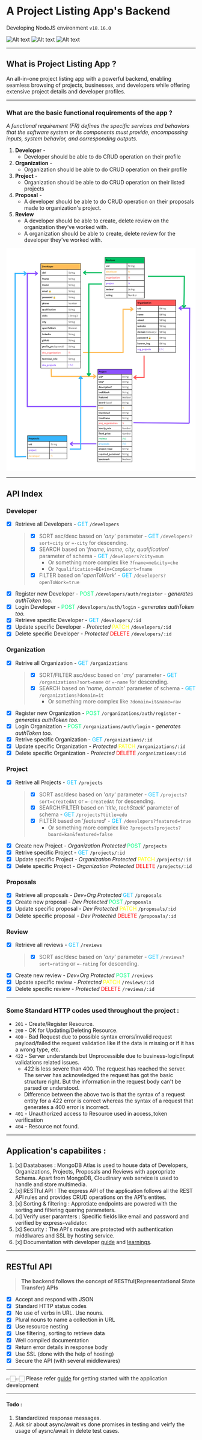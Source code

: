 # A Project Listing App's Backend

Developing NodeJS environment `v18.16.0`

![Alt text](https://img.shields.io/badge/Node.js-43853D?style=for-the-badge&logo=node.js&logoColor=white)
![Alt text](https://img.shields.io/badge/Express.js-404D59?style=for-the-badge)
![Alt text](https://img.shields.io/badge/MongoDB-4EA94B?style=for-the-badge&logo=mongodb&logoColor=white)
<!-- <br>

![Alt text](https://img.shields.io/badge/testing%20library-323330?style=for-the-badge&logo=testing-library&logoColor=red)
![Alt text](https://img.shields.io/badge/mocha.js-323330?style=for-the-badge&logo=mocha&logoColor=Brown)
![Alt text](https://img.shields.io/badge/chai.js-323330?style=for-the-badge&logo=chai&logoColor=red) -->

---

## What is Project Listing App ?

An all-in-one project listing app with a powerful backend, enabling seamless browsing of projects, businesses, and developers while offering extensive project details and developer profiles.

---

### What are the basic functional requirements of the app ? 

*A functional requirement (FR) defines the specific services and behaviors that the software system or its components must provide, encompassing inputs, system behavior, and corresponding outputs.*

1. **Developer** - 
   - Developer should be able to do CRUD operation on their profile
2. **Organization** -
   - Organization should be able to do CRUD operation on their profile
3. **Project** - 
   - Organization should be able to do CRUD operation on their listed projects
4. **Proposal** - 
   - A developer should be able to do CRUD operation on their proposals made to organization's project.
5. **Review**
   - A developer should be able to create, delete review on the organization they've worked with.
   - A organization should be able to create, delete review for the developer they've worked with.

![Schema diagram](<public/Model_schema.png>)

---

## API Index 

### Developer

- [x] Retrieve all Developers - <span style="color:deepskyblue">GET</span> `/developers`
  >  - [x] SORT asc/desc based on '*any*' parameter  - <span style="color:deepskyblue">GET</span> `/developers?sort=city` or `=-city` for descending.
  >  - [x] SEARCH based on '*fname, lname, city, qualification*' parameter of schema - <span style="color:deepskyblue">GET</span> `/developers?city=mum` 
  >    - Or something more complex like `?fname=me&city=che`
  >    - Or `?qualification=BE+in+Comp&sort=fname`
  >  - [x] FILTER based on '*openToWork*' - <span style="color:deepskyblue">GET</span> `/developers?openToWork=true`
- [x] Register new Developer - <span style="color:springgreen">POST</span> `/developers/auth/register` - *generates authToken too.*
- [x] Login Developer - <span style="color:springgreen">POST</span> `/developers/auth/login` - *generates authToken too.*
- [x] Retrieve specific Developer - <span style="color:deepskyblue">GET</span> `/developers/:id`
- [x] Update specific Developer - *Protected* <span style="color:yellow">PATCH</span> `/developers/:id`
- [x] Delete specific Developer - *Protected* <span style="color:red">DELETE</span> `/developers/:id`

### Organization

- [x] Retrive all Organization - <span style="color:deepskyblue">GET</span> `/organizations`
  >  - [x] SORT/FILTER asc/desc based on '*any*' parameter  - <span style="color:deepskyblue">GET</span> `/organizations?sort=name` or `=-name` for descending.
  >  - [x] SEARCH based on '*name, domain*' parameter of schema - <span style="color:deepskyblue">GET</span> `/organizations?domain=it` 
  >    - Or something more complex like `?domain=it&name=raw`
- [x] Register new Organization - <span style="color:springgreen">POST</span> `/organizations/auth/register` - *generates authToken too.*
- [x] Login Organization - <span style="color:springgreen">POST</span> `/organizations/auth/login` - *generates authToken too.*
- [x] Retrive specific Organization - <span style="color:deepskyblue">GET</span> `/organizations/:id`
- [x] Update specific Organization - *Protected* <span style="color:yellow">PATCH</span> `/organizations/:id`
- [x] Delete specific Organization - *Protected* <span style="color:red">DELETE</span> `/organizations/:id`

### Project

- [x] Retrive all Projects - <span style="color:deepskyblue">GET</span> `/projects`
  >  - [x] SORT asc/desc based on '*any*' parameter  - <span style="color:deepskyblue">GET</span> `/projects?sort=createdAt` or `=-createdAt` for descending.
  >  - [x] SEARCH/FILTER based on '*title, techStack*' parameter of schema - <span style="color:deepskyblue">GET</span> `/projects?title=edu` 
  >  - [x] FILTER based on '*featured*' - <span style="color:deepskyblue">GET</span> `/developers?featured=true`
  >    - Or something more complex like `?projects?projects?board=kan&featured=false`
- [x] Create new Project - *Organization Protected* <span style="color:springgreen">POST</span> `/projects`
- [x] Retrive specific Project - <span style="color:deepskyblue">GET</span> `/projects/:id`
- [x] Update specific Project - *Organization Protected* <span style="color:yellow">PATCH</span> `/projects/:id`
- [x] Delete specific Project - *Organization Protected* <span style="color:red">DELETE</span> `/projects/:id`

### Proposals

- [x] Retrieve all proposals - *Dev+Org Protected* <span style="color:deepskyblue">GET</span> `/proposals`
- [x] Create new proposal - *Dev Protected* <span style="color:springgreen">POST</span> `/proposals`
- [x] Update specific proposal - *Dev Protected* <span style="color:yellow">PATCH</span> `/proposals/:id`
- [x] Delete specific proposal - *Dev Protected* <span style="color:red">DELETE</span> `/proposals/:id`

### Review

- [x] Retrieve all reviews - <span style="color:deepskyblue">GET</span> `/reviews`
  >  - [x] SORT asc/desc based on '*any*' parameter  - <span style="color:deepskyblue">GET</span> `/reviews?sort=rating` or `=-rating` for descending.
- [x] Create new review - *Dev+Org Protected* <span style="color:springgreen">POST</span> `/reviews`
- [x] Update specific review - *Protected* <span style="color:yellow">PATCH</span> `/reviews/:id`
- [x] Delete specific review - *Protected* <span style="color:red">DELETE</span> `/reviews/:id`

---

### Some Standard HTTP codes used throughout the project : 

- `201` - Create/Register Resource.
- `200` - OK for Updating/Deleting Resource.
- `400` - Bad Request due to possible syntax errors/invalid request payload/failed the request validation like if the data is missing or if it has a wrong type, etc.
- `422` - Server understands but Unprocessible due to business-logic/input validations related issues.
  - 422 is less severe than 400. The request has reached the server. The server has acknowledged the request has got the basic structure right. But the information in the request body can't be parsed or understood.
  - Difference between the above two is that the syntax of a request entity for a 422 error is correct whereas the syntax of a request that generates a 400 error is incorrect.
- `401` - Unauthorized access to Resource used in access_token verification
- `404` - Resource not found.

---

## Application's capabilites : 

1. [x] Daatabases : MongoDB Atlas is used to house data of Developers, Organizations, Projects, Proposals and Reviews with appropriate Schema. Apart from MongoDB, Cloudinary web service is used to handle and store multimedia.
2. [x] RESTful API : The express API of the application follows all the REST API rules and provides CRUD operations on the API's entites.
3. [x] Sorting & filtering : Approtiate endpoints are powered with the sorting and filtering quering parameters.
4. [x] Verify user paramters : Specific fields like email and password and verified by express-validator.
5. [x] Security : The API's routes are protected with authentication middlwares and SSL by hosting service.
6. [x] Documentation with developer [guide](Learnings.md) and [learnings](Learnings.md).

---

## RESTful API 

> **The backend follows the concept of RESTful(Representational State Transfer) APIs**

- [x] Accept and respond with JSON
- [x] Standard HTTP status codes
- [x] No use of verbs in URL. Use nouns.
- [x] Plural nouns to name a collection in URL
- [x] Use resource nesting
- [x] Use filtering, sorting to retrieve data
- [x] Well compiled documentation
- [x] Return error details in response body
- [x] Use SSL (done with the help of hosting)
- [x] Secure the API (with several middlewares)

---

👉🏻👉🏻 Please refer [guide](BUILD_GUIDE.md) for getting started with the application development

---

#### Todo :

1. Standardized response messages.
2. Ask sir about async/await vs done promises in testing and veirfy the usage of aysnc/await in delete test cases.